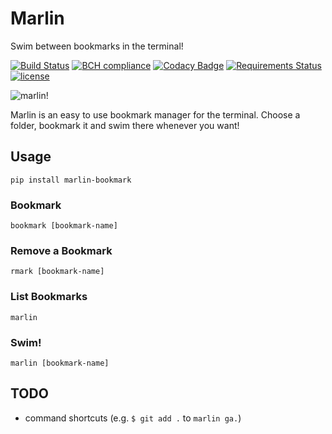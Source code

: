 # Marlin

Swim between bookmarks in the terminal!

[![Build Status](https://travis-ci.org/wilfredinni/marlin.svg?branch=master)](https://travis-ci.org/wilfredinni/marlin) [![BCH compliance](https://bettercodehub.com/edge/badge/wilfredinni/marlin?branch=master)](https://bettercodehub.com/) [![Codacy Badge](https://api.codacy.com/project/badge/Grade/d70f49cf01014dcaa6afc78a94fc16d5)](https://www.codacy.com/app/carlos.w.montecinos/marlin?utm_source=github.com&amp;utm_medium=referral&amp;utm_content=wilfredinni/marlin&amp;utm_campaign=Badge_Grade) [![Requirements Status](https://requires.io/github/wilfredinni/marlin/requirements.svg?branch=master)](https://requires.io/github/wilfredinni/marlin/requirements/?branch=master) [![license](https://img.shields.io/github/license/mashape/apistatus.svg)](https://github.com/wilfredinni/marlin/blob/master/LICENSE)

![marlin!](terminal.gif "marlin!")

Marlin is an easy to use bookmark manager for the terminal. Choose a folder, bookmark it and swim there whenever you want!

## Usage

    pip install marlin-bookmark

### Bookmark

    bookmark [bookmark-name]

### Remove a Bookmark

    rmark [bookmark-name]

### List Bookmarks

    marlin

### Swim!

    marlin [bookmark-name]

## TODO

- command shortcuts (e.g. `$ git add .` to `marlin ga.`)
